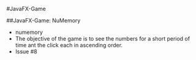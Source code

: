 #JavaFX-Game

##JavaFX-Game: NuMemory 
- numemory
- The objective of the game is to see the numbers for a short period of time ant the click each in ascending order.
- Issue #8